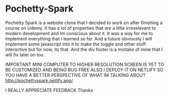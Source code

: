 # Pochetty-Spark
Pochetty Spark is a website clone that I decided to work on after finishing a course on Udemy. It has a lot of properties that are a little irrevelevant to modern development
and Im conscious about it. It was a way for me to implement everything that I learned so far. And a future obviously I will implement some javascript into it 
to make the toggle and other stuff interactive but for now, its that. 
And the div footer is a mistake of mine that I will fix later on too.

IMPORTANT
MINI COMPUTER TO HIGHER RESOLUTION SCREEN IS YET TO BE CUSTOMIZED AND BEING BUG FREE
ALSO I DEPLOY IT ON NETLIFY SO YOU HAVE A BETTER PERSPECTIVE OF WHAT IM TALKING ABOUT
http://pochettyspark.netlify.app/

I REALLY APPRECIATE FEEDBACK
Thanks
